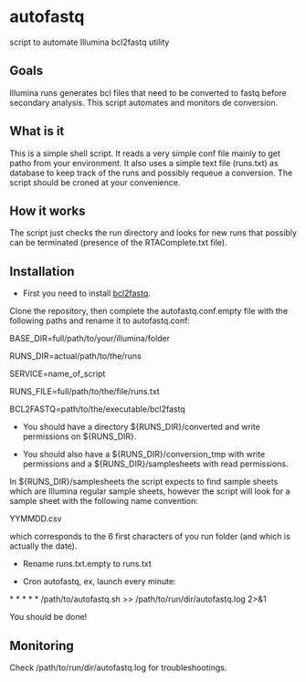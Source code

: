 # autofastq
script to automate Illumina bcl2fastq utility

## Goals
Illumina runs generates bcl files that need to be converted to fastq before secondary analysis. This script automates and monitors de conversion.

## What is it
This is a simple shell script. It reads a very simple conf file mainly to get patho from your environment.
It also uses a simple text file (runs.txt) as database to keep track of the runs and possibly requeue a conversion.
The script should be croned at your convenience.

## How it works
The script just checks the run directory and looks for new runs that possibly can be terminated (presence of the RTAComplete.txt file).

## Installation
* First you need to install [bcl2fastq](https://support.illumina.com/downloads/bcl2fastq-conversion-software-v2-18.html).

Clone the repository, then complete the autofastq.conf.empty file with the following paths and rename it to autofastq.conf:

BASE_DIR=full/path/to/your/illumina/folder

RUNS_DIR=actual/path/to/the/runs

SERVICE=name_of_script

RUNS_FILE=full/path/to/the/file/runs.txt

BCL2FASTQ=path/to/the/executable/bcl2fastq

* You should have a directory ${RUNS_DIR}/converted and write permissions on ${RUNS_DIR}.

* You should also have a ${RUNS_DIR}/conversion_tmp with write permissions and a ${RUNS_DIR}/samplesheets with read permissions.

In ${RUNS_DIR}/samplesheets the script expects to find sample sheets which are Illumina regular sample sheets, however the script will look for a sample sheet with the following name convention:

YYMMDD.csv

which corresponds to the 6 first characters of you run folder (and which is actually the date).

* Rename runs.txt.empty to runs.txt

* Cron autofastq, ex, launch every minute:

\* \* \* \* \* /path/to/autofastq.sh >> /path/to/run/dir/autofastq.log 2>&1

You should be done!

## Monitoring
Check /path/to/run/dir/autofastq.log for troubleshootings.


